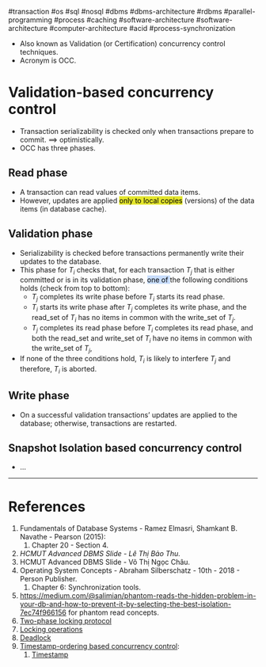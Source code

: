 #transaction #os #sql #nosql #dbms #dbms-architecture #rdbms #parallel-programming #process #caching #software-architecture #software-architecture #computer-architecture  #acid #process-synchronization 

- Also known as Validation (or Certification) concurrency control techniques.
- Acronym is OCC.
# Validation-based concurrency control
- Transaction serializability is checked only when transactions prepare to commit. $\implies$ optimistically.
- OCC has three phases.
## Read phase
- A transaction can read values of committed data items.
- However, updates are applied <mark style="background: #e4e62d;">only to local copies</mark> (versions) of the data items (in database cache).
## Validation phase
- Serializability is checked before transactions permanently write their updates to the database.
- This phase for $T_i$ checks that, for each transaction $T_j$ that is either committed or is in its validation phase, <mark style="background: #ADCCFFA6;">one of </mark>the following conditions holds (check from top to bottom):
	- $T_j$ completes its write phase before $T_i$ starts its read phase.
	- $T_i$ starts its write phase after $T_j$ completes its write phase, and the read_set of $T_i$ has no items in common with the write_set of $T_j$. 
	- $T_j$ completes its read phase before $T_i$ completes its read phase, and both the read_set and write_set of $T_i$ have no items in common with the write_set of $T_j$, 
- If none of the three conditions hold, $T_i$ is likely to interfere $T_j$ and therefore, $T_i$ is aborted.
## Write phase
- On a successful validation transactions’ updates are applied to the database; otherwise, transactions are restarted.

## Snapshot Isolation based concurrency control
- ...
---
# References
1. Fundamentals of Database Systems - Ramez Elmasri, Shamkant B. Navathe - Pearson (2015):
	1. Chapter 20 - Section 4.
2. *HCMUT Advanced DBMS Slide - Lê Thị Bảo Thu.*
3. HCMUT Advanced DBMS Slide - Võ Thị Ngọc Châu.
4. Operating System Concepts - Abraham Silberschatz - 10th - 2018 - Person Publisher.
	1. Chapter 6: Synchronization tools.
5. https://medium.com/@salimian/phantom-reads-the-hidden-problem-in-your-db-and-how-to-prevent-it-by-selecting-the-best-isolation-7ec74f966156 for phantom read concepts.
6. [Two-phase locking protocol](Two-phase%20locking%20protocol.md)
7. [Locking operations](Locking%20operations.md)
8. [Deadlock](dbms/transaction/acid/concurrency-control/Deadlock.md)
9. [Timestamp-ordering based concurrency control](Timestamp-ordering%20based%20concurrency%20control.md):
	1. [Timestamp](Timestamp-ordering%20based%20concurrency%20control.md#Timestamp)
